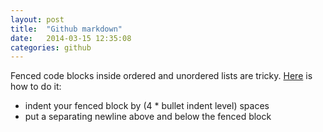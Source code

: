```yaml
---
layout: post
title:  "Github markdown"
date:   2014-03-15 12:35:08
categories: github
---
```


Fenced code blocks inside ordered and unordered lists are tricky.
[Here](https://gist.github.com/clintel/1155906) is how to do it:

* indent your fenced block by (4 * bullet indent level) spaces
* put a separating newline above and below the fenced block
